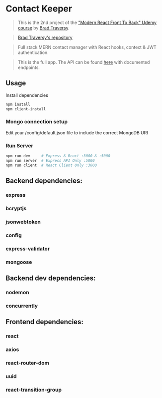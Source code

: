 # Contact Keeper

> This is the 2nd project of the ["Modern React Front To Back" Udemy course](https://www.udemy.com/course/modern-react-front-to-back/) by [Brad Traversy](https://www.udemy.com/course/modern-react-front-to-back/#instructor-1).

> [Brad Traversy's repository](https://github.com/bradtraversy/contact-keeper)

> Full stack MERN contact manager with React hooks, context & JWT authentication.

> This is the full app. The API can be found [here](https://github.com/bradtraversy/contact_keeper_api) with documented endpoints.


## Usage

Install dependencies

```bash
npm install
npm client-install
```


### Mongo connection setup

Edit your /config/default.json file to include the correct MongoDB URI


### Run Server

```bash
npm run dev     # Express & React :3000 & :5000
npm run server  # Express API Only :5000
npm run client  # React Client Only :3000
```


## Backend dependencies:
### express
### bcryptjs
### jsonwebtoken
### config
### express-validator
### mongoose


## Backend dev dependencies:
### nodemon
### concurrently


## Frontend dependencies:
### react
### axios
### react-router-dom
### uuid
### react-transition-group
